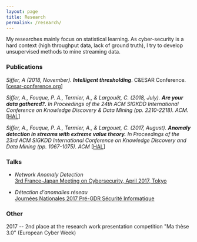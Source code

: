 ```yaml
---
layout: page
title: Research
permalink: /research/
---
```


My researches mainly focus on statistical learning. As cyber-security is a hard context (high throughput data, lack of ground truth), I try to develop unsupervised methods to mine streaming data.

### Publications
*Siffer, A (2018, November).* **_Intelligent thresholding_**. C&ESAR Conference. [[cesar-conference.org](https://www.cesar-conference.org/wp-content/uploads/2018/11/articles/C&ESAR_2018_J2-10_A-SIFFER_intelligent_thresholding.pdf)]

*Siffer, A., Fouque, P. A., Termier, A., & Largouët, C. (2018, July).* **_Are your data gathered?._** *In Proceedings of the 24th ACM SIGKDD International Conference on Knowledge Discovery & Data Mining (pp. 2210-2218). ACM.* [[HAL](https://hal.archives-ouvertes.fr/hal-01951676/document)]

*Siffer, A., Fouque, P. A., Termier, A., & Largouet, C. (2017, August).* **_Anomaly detection in streams with extreme value theory._** *In Proceedings of the 23rd ACM SIGKDD International Conference on Knowledge Discovery and Data Mining (pp. 1067-1075). ACM*  [[HAL](https://hal.archives-ouvertes.fr/hal-01640325/file/siffer_kdd_17.pdf)]


### Talks

- *Network Anomaly Detection*  
[3rd France-Japan Meeting on Cybersecurity, April 2017, Tokyo](https://project.inria.fr/FranceJapanICST/files/2017/05/ASiffer_Presentation_2017.pdf)

- *Détection d'anomalies réseau*  
[Journées Nationales 2017 Pré-GDR Sécurité Informatique](https://jnsecurite2017.sciencesconf.org/)


### Other

2017 -- 2nd place at the research work presentation competition "Ma thèse 3.0" (European Cyber Week)
